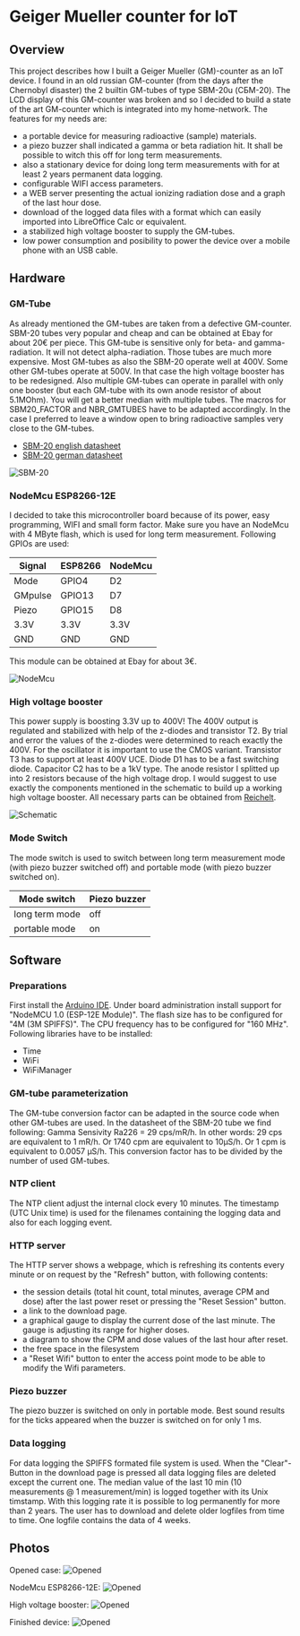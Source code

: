 # Geiger Mueller counter for IoT

## Overview

This project describes how I built a Geiger Mueller (GM)-counter as an IoT device. I found in an old russian GM-counter (from the days after the Chernobyl disaster) the 2 builtin GM-tubes of type SBM-20u (СБМ-20). The LCD display of this GM-counter was broken and so I decided to build a state of the art GM-counter which is integrated into my home-network. The features for my needs are:
* a portable device for measuring radioactive (sample) materials.
* a piezo buzzer shall indicated a gamma or beta radiation hit. It shall be possible to witch this off for long term measurements.
* also a stationary device for doing long term measurements with for at least 2 years permanent data logging.
* configurable WIFI access parameters.
* a WEB server presenting the actual ionizing radiation dose and a graph of the last hour dose.
* download of the logged data files with a format which can easily imported into LibreOffice Calc or equivalent.
* a stabilized high voltage booster to supply the GM-tubes.
* low power consumption and posibility to power the device over a mobile phone with an USB cable.

## Hardware

### GM-Tube

As already mentioned the GM-tubes are taken from a defective GM-counter. SBM-20 tubes very popular and cheap and can be obtained at Ebay for about 20€ per piece. This GM-tube is sensitive only for beta- and gamma-radiation. It will not detect alpha-radiation. Those tubes are much more expensive. Most GM-tubes as also the SBM-20 operate well at 400V. Some other GM-tubes operate at 500V. In that case the high voltage booster has to be redesigned. Also multiple GM-tubes can operate in parallel with only one booster (but each GM-tube with its own anode resistor of about 5.1MOhm). You will get a better median with multiple tubes. The macros for SBM20_FACTOR and NBR_GMTUBES have to be adapted accordingly. In the case I preferred to leave a window open to bring radioactive samples very close to the GM-tubes.

* [SBM-20 english datasheet](/datasheets/SBM-20_ENG.pdf)
* [SBM-20 german datasheet](/datasheets/SBM-20_GER.pdf)

![SBM-20](/hardware/SBM-20_STS-5.jpg) 

### NodeMcu ESP8266-12E

I decided to take this microcontroller board because of its power, easy programming, WIFI and small form factor. Make sure you have an NodeMcu with 4 MByte flash, which is used for long term measurement. Following GPIOs are used:

  Signal  | ESP8266 | NodeMcu
  --------|---------|--------
  Mode    | GPIO4   | D2
  GMpulse | GPIO13  | D7
  Piezo   | GPIO15  | D8
  3.3V    | 3.3V    | 3.3V
  GND     | GND     | GND
  
This module can be obtained at Ebay for about 3€.  
  
![NodeMcu](/hardware/NodeMcu_ESP8266_12E.png)  
  
### High voltage booster

This power supply is boosting 3.3V up to 400V! The 400V output is regulated and stabilized with help of the z-diodes and transistor T2. By trial and error the values of the z-diodes were determined to reach exactly the 400V. For the oscillator it is important to use the CMOS variant. Transistor T3 has to support at least 400V UCE. Diode D1 has to be a fast switching diode. Capacitor C2 has to be a 1kV type. The anode resistor I splitted up into 2 resistors because of the high voltage drop. I would suggest to use exactly the components mentioned in the schematic to build up a working high voltage booster. All necessary parts can be obtained from [Reichelt](https://www.reichelt.de/).

![Schematic](/hardware/400V_Booster.png)

### Mode Switch

The mode switch is used to switch between long term measurement mode (with piezo buzzer switched off) and portable mode (with piezo buzzer switched on).

  Mode switch    | Piezo buzzer
  ---------------|-------------
  long term mode | off
  portable mode  | on

## Software

### Preparations

First install the [Arduino IDE](https://www.arduino.cc/en/main/software). Under board administration install support for "NodeMCU 1.0 (ESP-12E Module)". The flash size has to be configured for "4M (3M SPIFFS)". The CPU frequency has to be configured for "160 MHz". Following libraries have to be installed:

* Time
* WiFi
* WiFiManager

### GM-tube parameterization

The GM-tube conversion factor can be adapted in the source code when other GM-tubes are used. In the datasheet of the SBM-20 tube we find following: Gamma Sensivity Ra226 = 29 cps/mR/h. In other words: 29 cps are equivalent to 1 mR/h. Or 1740 cpm are equivalent to 10μS/h. Or 1 cpm is equivalent to 0.0057 μS/h. This conversion factor has to be divided by the number of used GM-tubes.

### NTP client

The NTP client adjust the internal clock every 10 minutes. The timestamp (UTC Unix time) is used for the filenames containing the logging data and also for each logging event.

### HTTP server

The HTTP server shows a webpage, which is refreshing its contents every minute or on request by the "Refresh" button, with following contents:

* the session details (total hit count, total minutes, average CPM and dose) after the last power reset or pressing the "Reset Session" button.
* a link to the download page.
* a graphical gauge to display the current dose of the last minute. The gauge is adjusting its range for higher doses.
* a diagram to show the CPM and dose values of the last hour after reset.
* the free space in the filesystem
* a "Reset Wifi" button to enter the access point mode to be able to modify the Wifi parameters.

### Piezo buzzer

The piezo buzzer is switched on only in portable mode. Best sound results for the ticks appeared when the buzzer is switched on for only 1 ms.

### Data logging

For data logging the SPIFFS formated file system is used. When the "Clear"-Button in the download page is pressed all data logging files are deleted except the current one. The median value of the last 10 min (10 measurements @ 1 measurement/min) is logged together with its Unix timstamp. With this logging rate it is possible to log permanently for more than 2 years. The user has to download and delete older logfiles from time to time. One logfile contains the data of 4 weeks.

## Photos

Opened case:
![Opened](/photos/opened.jpg)

NodeMcu ESP8266-12E:
![Opened](/photos/esp8266.jpg)

High voltage booster:
![Opened](/photos/highvoltage.jpg)

Finished device:
![Opened](/photos/finished.jpg)
